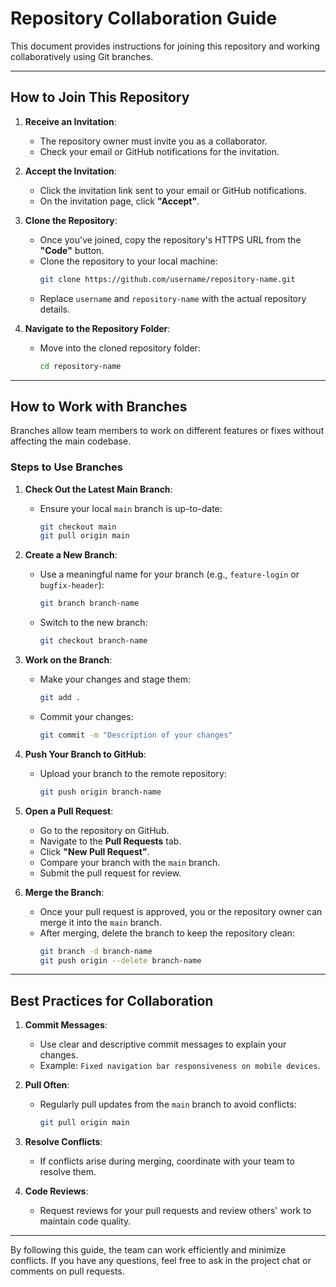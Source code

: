 # Repository Collaboration Guide

This document provides instructions for joining this repository and working collaboratively using Git branches.

---

## How to Join This Repository

1. **Receive an Invitation**:
   - The repository owner must invite you as a collaborator. 
   - Check your email or GitHub notifications for the invitation.

2. **Accept the Invitation**:
   - Click the invitation link sent to your email or GitHub notifications.
   - On the invitation page, click **"Accept"**.

3. **Clone the Repository**:
   - Once you've joined, copy the repository's HTTPS URL from the **"Code"** button.
   - Clone the repository to your local machine:
     ```bash
     git clone https://github.com/username/repository-name.git
     ```
   - Replace `username` and `repository-name` with the actual repository details.

4. **Navigate to the Repository Folder**:
   - Move into the cloned repository folder:
     ```bash
     cd repository-name
     ```

---

## How to Work with Branches

Branches allow team members to work on different features or fixes without affecting the main codebase.

### Steps to Use Branches

1. **Check Out the Latest Main Branch**:
   - Ensure your local `main` branch is up-to-date:
     ```bash
     git checkout main
     git pull origin main
     ```

2. **Create a New Branch**:
   - Use a meaningful name for your branch (e.g., `feature-login` or `bugfix-header`):
     ```bash
     git branch branch-name
     ```
   - Switch to the new branch:
     ```bash
     git checkout branch-name
     ```

3. **Work on the Branch**:
   - Make your changes and stage them:
     ```bash
     git add .
     ```
   - Commit your changes:
     ```bash
     git commit -m "Description of your changes"
     ```

4. **Push Your Branch to GitHub**:
   - Upload your branch to the remote repository:
     ```bash
     git push origin branch-name
     ```

5. **Open a Pull Request**:
   - Go to the repository on GitHub.
   - Navigate to the **Pull Requests** tab.
   - Click **"New Pull Request"**.
   - Compare your branch with the `main` branch.
   - Submit the pull request for review.

6. **Merge the Branch**:
   - Once your pull request is approved, you or the repository owner can merge it into the `main` branch.
   - After merging, delete the branch to keep the repository clean:
     ```bash
     git branch -d branch-name
     git push origin --delete branch-name
     ```

---

## Best Practices for Collaboration

1. **Commit Messages**:
   - Use clear and descriptive commit messages to explain your changes.
   - Example: `Fixed navigation bar responsiveness on mobile devices`.

2. **Pull Often**:
   - Regularly pull updates from the `main` branch to avoid conflicts:
     ```bash
     git pull origin main
     ```

3. **Resolve Conflicts**:
   - If conflicts arise during merging, coordinate with your team to resolve them.

4. **Code Reviews**:
   - Request reviews for your pull requests and review others' work to maintain code quality.

---

By following this guide, the team can work efficiently and minimize conflicts. If you have any questions, feel free to ask in the project chat or comments on pull requests.
